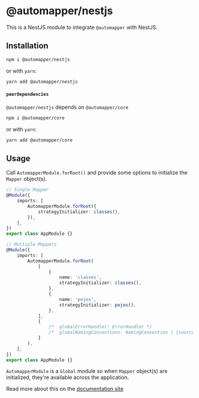 # @automapper/nestjs

This is a NestJS module to integrate `@automapper` with NestJS.

## Installation

```sh
npm i @automapper/nestjs
```

or with `yarn`:

```sh
yarn add @automapper/nestjs
```

#### `peerDependencies`

`@automapper/nestjs` depends on `@automapper/core`

```sh
npm i @automapper/core
```

or with `yarn`:

```sh
yarn add @automapper/core
```

## Usage

Call `AutomapperModule.forRoot()` and provide some options to initialize the `Mapper` object(s).

```ts
// Single Mapper
@Module({
    imports: [
        AutomapperModule.forRoot({
            strategyInitializer: classes(),
        }),
    ],
})
export class AppModule {}

// Multiple Mappers
@Module({
    imports: [
        AutomapperModule.forRoot(
            [
                {
                    name: 'classes',
                    strategyInitializer: classes(),
                },
                {
                    name: 'pojos',
                    strategyInitializer: pojos(),
                },
            ],
            {
                /*  globalErrorHandler: ErrorHandler */
                /*  globalNamingConventions: NamingConvention | {source, destination} */
            }
        ),
    ],
})
export class AppModule {}
```

`AutomapperModule` is a `Global` module so when `Mapper` object(s) are initialized, they're available across the application.

Read more about this on the [documentation site](https://automapperts.netlify.app/docs/nestjs)

